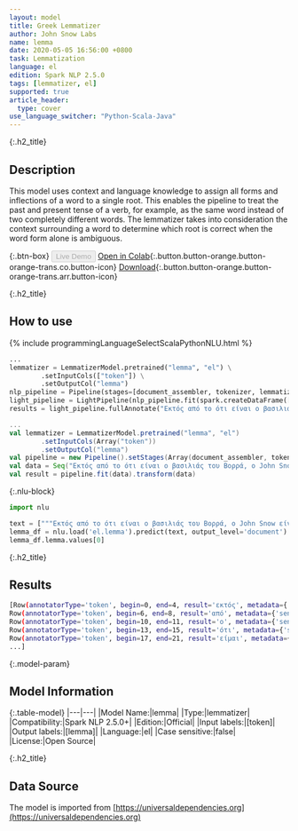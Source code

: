 ```yaml
---
layout: model
title: Greek Lemmatizer
author: John Snow Labs
name: lemma
date: 2020-05-05 16:56:00 +0800
task: Lemmatization
language: el
edition: Spark NLP 2.5.0
tags: [lemmatizer, el]
supported: true
article_header:
  type: cover
use_language_switcher: "Python-Scala-Java"
---
```


{:.h2_title}
## Description
This model uses context and language knowledge to assign all forms and inflections of a word to a single root. This enables the pipeline to treat the past and present tense of a verb, for example, as the same word instead of two completely different words. The lemmatizer takes into consideration the context surrounding a word to determine which root is correct when the word form alone is ambiguous.

{:.btn-box}
<button class="button button-orange" disabled>Live Demo</button>
[Open in Colab](https://githubtocolab.com/JohnSnowLabs/spark-nlp-workshop/blob/b2eb08610dd49d5b15077cc499a94b4ec1e8b861/jupyter/annotation/english/model-downloader/Create%20custom%20pipeline%20-%20NerDL.ipynb){:.button.button-orange.button-orange-trans.co.button-icon}
[Download](https://s3.amazonaws.com/auxdata.johnsnowlabs.com/public/models/lemma_el_2.5.0_2.4_1588686951720.zip){:.button.button-orange.button-orange-trans.arr.button-icon}

{:.h2_title}
## How to use

<div class="tabs-box" markdown="1">

{% include programmingLanguageSelectScalaPythonNLU.html %}

```python
...
lemmatizer = LemmatizerModel.pretrained("lemma", "el") \
        .setInputCols(["token"]) \
        .setOutputCol("lemma")
nlp_pipeline = Pipeline(stages=[document_assembler, tokenizer, lemmatizer])
light_pipeline = LightPipeline(nlp_pipeline.fit(spark.createDataFrame([['']]).toDF("text")))
results = light_pipeline.fullAnnotate("Εκτός από το ότι είναι ο βασιλιάς του Βορρά, ο John Snow είναι Άγγλος γιατρός και ηγέτης στην ανάπτυξη της αναισθησίας και της ιατρικής υγιεινής.")
```

```scala
...
val lemmatizer = LemmatizerModel.pretrained("lemma", "el")
        .setInputCols(Array("token"))
        .setOutputCol("lemma")
val pipeline = new Pipeline().setStages(Array(document_assembler, tokenizer, lemmatizer))
val data = Seq("Εκτός από το ότι είναι ο βασιλιάς του Βορρά, ο John Snow είναι Άγγλος γιατρός και ηγέτης στην ανάπτυξη της αναισθησίας και της ιατρικής υγιεινής.").toDF("text")
val result = pipeline.fit(data).transform(data)
```

{:.nlu-block}
```python
import nlu

text = ["""Εκτός από το ότι είναι ο βασιλιάς του Βορρά, ο John Snow είναι Άγγλος γιατρός και ηγέτης στην ανάπτυξη της αναισθησίας και της ιατρικής υγιεινής."""]
lemma_df = nlu.load('el.lemma').predict(text, output_level='document')
lemma_df.lemma.values[0]
```

</div>

{:.h2_title}
## Results

```bash
[Row(annotatorType='token', begin=0, end=4, result='εκτός', metadata={'sentence': '0'}, embeddings=[]),
Row(annotatorType='token', begin=6, end=8, result='από', metadata={'sentence': '0'}, embeddings=[]),
Row(annotatorType='token', begin=10, end=11, result='ο', metadata={'sentence': '0'}, embeddings=[]),
Row(annotatorType='token', begin=13, end=15, result='ότι', metadata={'sentence': '0'}, embeddings=[]),
Row(annotatorType='token', begin=17, end=21, result='είμαι', metadata={'sentence': '0'}, embeddings=[]),
...]
```

{:.model-param}
## Model Information

{:.table-model}
|---|---|
|Model Name:|lemma|
|Type:|lemmatizer|
|Compatibility:|Spark NLP 2.5.0+|
|Edition:|Official|
|Input labels:|[token]|
|Output labels:|[lemma]|
|Language:|el|
|Case sensitive:|false|
|License:|Open Source|

{:.h2_title}
## Data Source
The model is imported from [https://universaldependencies.org](https://universaldependencies.org)